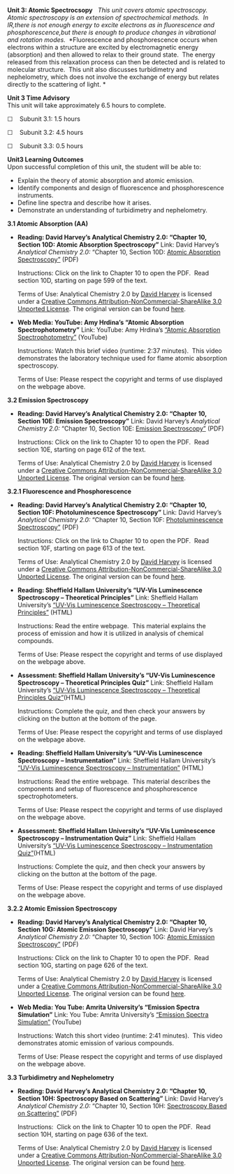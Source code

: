 **Unit 3: Atomic Spectrocsopy** <span id="3"></span> 
*This unit covers atomic spectroscopy.  Atomic spectroscopy is an
extension of spectrochemical methods.  In IR,there is not enough energy
to excite electrons as in fluorescence and phosphorescence,but there is
enough to produce changes in vibrational and rotation modes.* 
*Fluorescence and phosphorescence occurs when electrons within a
structure are excited by electromagnetic energy (absorption) and then
allowed to relax to their ground state.  The energy released from this
relaxation process can then be detected and is related to molecular
structure.  This unit also discusses turbidimetry and nephelometry,
which does not involve the exchange of energy but relates directly to
the scattering of light. *

**Unit 3 Time Advisory**  
This unit will take approximately 6.5 hours to complete.

☐    Subunit 3.1: 1.5 hours

☐    Subunit 3.2: 4.5 hours

☐    Subunit 3.3: 0.5 hours

**Unit3 Learning Outcomes**  
Upon successful completion of this unit, the student will be able to:

-   Explain the theory of atomic absorption and atomic emission.
-   Identify components and design of fluorescence and phosphorescence
    instruments.
-   Define line spectra and describe how it arises.
-   Demonstrate an understanding of turbidimetry and nephelometry.

**3.1 Atomic Absorption (AA)** <span id="3.1"></span> 
-   **Reading: David Harvey’s Analytical Chemistry 2.0: “Chapter 10,
    Section 10D: Atomic Absorption Spectroscopy”**
    Link: David Harvey’s *Analytical Chemistry 2.0:* “Chapter 10,
    Section 10D: [Atomic Absorption
    Spectroscopy”](http://www.saylor.org/site/wp-content/uploads/2012/07/Chapter1011.pdf)
    (PDF)  
      
     Instructions: Click on the link to Chapter 10 to open the PDF. 
    Read section 10D, starting on page 599 of the text.     
      
     Terms of Use: <span href="http://purl.org/dc/dcmitype/Text"
    rel="dc:type">Analytical Chemistry 2.0</span> by [David
    Harvey](http://web.me.com/dtharvey1213/Analytical_Chemistry_2.0/Welcome.html) is
    licensed under a [Creative Commons
    Attribution-NonCommercial-ShareAlike 3.0 Unported
    License](http://creativecommons.org/licenses/by-nc-sa/3.0/). The
    original version can be
    found [here](http://www.asdlib.org/onlineArticles/ecourseware/Analytical%20Chemistry%202.0/Text_Files.html). 

-   **Web Media: YouTube: Amy Hrdina’s “Atomic Absorption
    Spectrophotometry”**
    Link: YouTube: Amy Hrdina’s [“Atomic Absorption
    Spectrophotometry”](http://youtu.be/HBegTB_WDxQ) (YouTube)  
      
     Instructions: Watch this brief video (runtime: 2:37 minutes).  This
    video demonstrates the laboratory technique used for flame atomic
    absorption spectroscopy.  
      
     Terms of Use: Please respect the copyright and terms of use
    displayed on the webpage above.

**3.2 Emission Spectroscopy** <span id="3.2"></span> 
-   **Reading: David Harvey’s Analytical Chemistry 2.0: “Chapter 10,
    Section 10E: Emission Spectroscopy”**
    Link: David Harvey’s *Analytical Chemistry 2.0:* “Chapter 10,
    Section 10E: [Emission
    Spectroscopy”](http://www.saylor.org/site/wp-content/uploads/2012/07/Chapter1011.pdf)
    (PDF)  
      
     Instructions: Click on the link to Chapter 10 to open the PDF. 
    Read section 10E, starting on page 612 of the text.     
      
     Terms of Use: <span href="http://purl.org/dc/dcmitype/Text"
    rel="dc:type">Analytical Chemistry 2.0</span> by [David
    Harvey](http://web.me.com/dtharvey1213/Analytical_Chemistry_2.0/Welcome.html) is
    licensed under a [Creative Commons
    Attribution-NonCommercial-ShareAlike 3.0 Unported
    License](http://creativecommons.org/licenses/by-nc-sa/3.0/). The
    original version can be
    found [here](http://www.asdlib.org/onlineArticles/ecourseware/Analytical%20Chemistry%202.0/Text_Files.html). 

**3.2.1 Fluorescence and Phosphorescence** <span id="3.2.1"></span> 
-   **Reading: David Harvey’s Analytical Chemistry 2.0: “Chapter 10,
    Section 10F: Photoluminescence Spectroscopy”**
    Link: David Harvey’s *Analytical Chemistry 2.0:* “Chapter 10,
    Section 10F: [Photoluminescence
    Spectroscopy”](http://www.saylor.org/site/wp-content/uploads/2012/07/Chapter1011.pdf)
    (PDF)  
      
     Instructions: Click on the link to Chapter 10 to open the PDF. 
    Read section 10F, starting on page 613 of the text.     
      
     Terms of Use: <span href="http://purl.org/dc/dcmitype/Text"
    rel="dc:type">Analytical Chemistry 2.0</span> by [David
    Harvey](http://web.me.com/dtharvey1213/Analytical_Chemistry_2.0/Welcome.html) is
    licensed under a [Creative Commons
    Attribution-NonCommercial-ShareAlike 3.0 Unported
    License](http://creativecommons.org/licenses/by-nc-sa/3.0/). The
    original version can be
    found [here](http://www.asdlib.org/onlineArticles/ecourseware/Analytical%20Chemistry%202.0/Text_Files.html). 

-   **Reading: Sheffield Hallam University’s “UV-Vis Luminescence
    Spectroscopy – Theoretical Principles”**
    Link: Sheffield Hallam University’s [“UV-Vis Luminescence
    Spectroscopy – Theoretical
    Principles”](http://teaching.shu.ac.uk/hwb/chemistry/tutorials/molspec/lumin1.htm)
    (HTML)  
      
     Instructions: Read the entire webpage.  This material explains the
    process of emission and how it is utilized in analysis of chemical
    compounds.  
      
     Terms of Use: Please respect the copyright and terms of use
    displayed on the webpage above.

-   **Assessment: Sheffield Hallam University’s “UV-Vis Luminescence
    Spectroscopy – Theoretical Principles Quiz”**
    Link: Sheffield Hallam University’s [“UV-Vis Luminescence
    Spectroscopy – Theoretical Principles
    Quiz”](http://teaching.shu.ac.uk/hwb/chemistry/tutorials/molspec/lumin2.htm)(HTML)  
      
     Instructions: Complete the quiz, and then check your answers by
    clicking on the button at the bottom of the page.   
      
     Terms of Use: Please respect the copyright and terms of use
    displayed on the webpage above.

-   **Reading: Sheffield Hallam University’s “UV-Vis Luminescence
    Spectroscopy – Instrumentation”**
    Link: Sheffield Hallam University’s [“UV-Vis Luminescence
    Spectroscopy –
    Instrumentation”](http://teaching.shu.ac.uk/hwb/chemistry/tutorials/molspec/lumin3.htm)
    (HTML)  
      
     Instructions: Read the entire webpage.  This material describes the
    components and setup of fluorescence and phosphorescence
    spectrophotometers.   
      
     Terms of Use: Please respect the copyright and terms of use
    displayed on the webpage above.

-   **Assessment: Sheffield Hallam University’s “UV-Vis Luminescence
    Spectroscopy – Instrumentation Quiz”**
    Link: Sheffield Hallam University’s [“UV-Vis Luminescence
    Spectroscopy – Instrumentation
    Quiz”](http://teaching.shu.ac.uk/hwb/chemistry/tutorials/molspec/lumin4.htm)(HTML)  
      
     Instructions: Complete the quiz, and then check your answers by
    clicking on the button at the bottom of the page.   
      
     Terms of Use: Please respect the copyright and terms of use
    displayed on the webpage above.

**3.2.2 Atomic Emission Spectroscopy** <span id="3.2.2"></span> 
-   **Reading: David Harvey’s Analytical Chemistry 2.0: “Chapter 10,
    Section 10G: Atomic Emission Spectroscopy”**
    Link: David Harvey’s *Analytical Chemistry 2.0:* “Chapter 10,
    Section 10G: [Atomic Emission
    Spectroscopy”](http://www.saylor.org/site/wp-content/uploads/2012/07/Chapter1011.pdf)
    (PDF)  
      
     Instructions: Click on the link to Chapter 10 to open the PDF. 
    Read section 10G, starting on page 626 of the text.     
      
     Terms of Use: <span href="http://purl.org/dc/dcmitype/Text"
    rel="dc:type">Analytical Chemistry 2.0</span> by [David
    Harvey](http://web.me.com/dtharvey1213/Analytical_Chemistry_2.0/Welcome.html) is
    licensed under a [Creative Commons
    Attribution-NonCommercial-ShareAlike 3.0 Unported
    License](http://creativecommons.org/licenses/by-nc-sa/3.0/). The
    original version can be
    found [here](http://www.asdlib.org/onlineArticles/ecourseware/Analytical%20Chemistry%202.0/Text_Files.html). 

-   **Web Media: You Tube: Amrita University’s “Emission Spectra
    Simulation”**
    Link: You Tube: Amrita University’s [“Emission Spectra
    Simulation”](http://youtu.be/jaOzC0leAdk) (YouTube)  
      
     Instructions: Watch this short video (runtime: 2:41 minutes).  This
    video demonstrates atomic emission of various compounds.  
      
     Terms of Use: Please respect the copyright and terms of use
    displayed on the webpage above.

**3.3 Turbidimetry and Nephelometry** <span id="3.3"></span> 
-   **Reading: David Harvey’s Analytical Chemistry 2.0: “Chapter 10,
    Section 10H: Spectroscopy Based on Scattering”**
    Link: David Harvey’s *Analytical Chemistry 2.0:* “Chapter 10,
    Section 10H: [Spectroscopy Based on
    Scattering”](http://www.saylor.org/site/wp-content/uploads/2012/07/Chapter1011.pdf)
    (PDF)  
      
     Instructions:  Click on the link to Chapter 10 to open the PDF. 
    Read section 10H, starting on page 636 of the text.     
      
     Terms of Use: <span href="http://purl.org/dc/dcmitype/Text"
    rel="dc:type">Analytical Chemistry 2.0</span> by [David
    Harvey](http://web.me.com/dtharvey1213/Analytical_Chemistry_2.0/Welcome.html) is
    licensed under a [Creative Commons
    Attribution-NonCommercial-ShareAlike 3.0 Unported
    License](http://creativecommons.org/licenses/by-nc-sa/3.0/). The
    original version can be
    found [here](http://www.asdlib.org/onlineArticles/ecourseware/Analytical%20Chemistry%202.0/Text_Files.html). 


